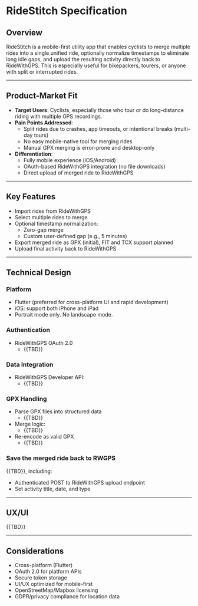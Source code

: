 # RideStitch Specification

## Overview

RideStitch is a mobile-first utility app that enables cyclists to merge multiple rides into a single unified ride, optionally normalize timestamps to eliminate long idle gaps, and upload the resulting activity directly back to RideWithGPS. This is especially useful for bikepackers, tourers, or anyone with split or interrupted rides.

---

## Product-Market Fit

- **Target Users**: Cyclists, especially those who tour or do long-distance riding with multiple GPS recordings.
- **Pain Points Addressed**:
  - Split rides due to crashes, app timeouts, or intentional breaks (multi-day tours)
  - No easy mobile-native tool for merging rides
  - Manual GPX merging is error-prone and desktop-only
- **Differentiation**:
  - Fully mobile experience (iOS/Android)
  - OAuth-based RideWithGPS integration (no file downloads)
  - Direct upload of merged ride to RideWithGPS

---

## Key Features

- Import rides from RideWithGPS
- Select multiple rides to merge
- Optional timestamp normalization:
  - Zero-gap merge
  - Custom user-defined gap (e.g., 5 minutes)
- Export merged ride as GPX (initial), FIT and TCX support planned
- Upload final activity back to RideWithGPS

---

## Technical Design

### Platform

- Flutter (preferred for cross-platform UI and rapid development)
- iOS: support both iPhone and iPad
- Portrait mode only. No landscape mode.

### Authentication

- RideWithGPS OAuth 2.0
  - {{TBD}}

### Data Integration

- RideWithGPS Developer API:
  - {{TBD}}

### GPX Handling

- Parse GPX files into structured data
  - {{TBD}}
- Merge logic:
  - {{TBD}}
- Re-encode as valid GPX
  - {{TBD}}

### Save the merged ride back to RWGPS

{{TBD}}, including:
  - Authenticated POST to RideWithGPS upload endpoint
  - Set activity title, date, and type

---

## UX/UI

{{TBD}}

---

## Considerations

- Cross-platform (Flutter)
- OAuth 2.0 for platform APIs
- Secure token storage
- UI/UX optimized for mobile-first
- OpenStreetMap/Mapbox licensing
- GDPR/privacy compliance for location data
